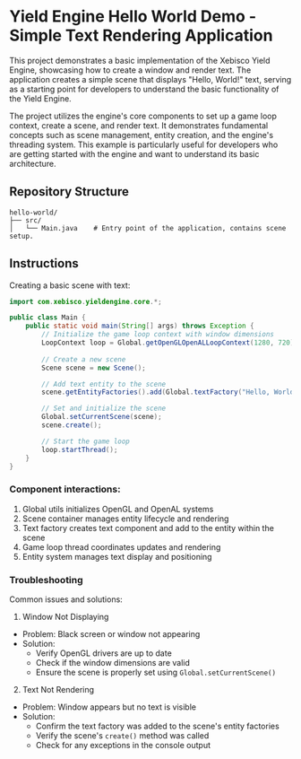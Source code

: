# Yield Engine Hello World Demo - Simple Text Rendering Application

This project demonstrates a basic implementation of the Xebisco Yield Engine, showcasing how to create a window and render text. The application creates a simple scene that displays "Hello, World!" text, serving as a starting point for developers to understand the basic functionality of the Yield Engine.

The project utilizes the engine's core components to set up a game loop context, create a scene, and render text. It demonstrates fundamental concepts such as scene management, entity creation, and the engine's threading system. This example is particularly useful for developers who are getting started with the engine and want to understand its basic architecture.

## Repository Structure
```
hello-world/
├── src/
│   └── Main.java    # Entry point of the application, contains scene setup.
```

## Instructions

Creating a basic scene with text:
```java
import com.xebisco.yieldengine.core.*;

public class Main {
    public static void main(String[] args) throws Exception {
        // Initialize the game loop context with window dimensions
        LoopContext loop = Global.getOpenGLOpenALLoopContext(1280, 720);
        
        // Create a new scene
        Scene scene = new Scene();

        // Add text entity to the scene
        scene.getEntityFactories().add(Global.textFactory("Hello, World!"));

        // Set and initialize the scene
        Global.setCurrentScene(scene);
        scene.create();

        // Start the game loop
        loop.startThread();
    }
}
```

### Component interactions:
1. Global utils initializes OpenGL and OpenAL systems
2. Scene container manages entity lifecycle and rendering
3. Text factory creates text component and add to the entity within the scene
4. Game loop thread coordinates updates and rendering
5. Entity system manages text display and positioning

### Troubleshooting
Common issues and solutions:

1. Window Not Displaying
- Problem: Black screen or window not appearing
- Solution:
    * Verify OpenGL drivers are up to date
    * Check if the window dimensions are valid
    * Ensure the scene is properly set using `Global.setCurrentScene()`

2. Text Not Rendering
- Problem: Window appears but no text is visible
- Solution:
    * Confirm the text factory was added to the scene's entity factories
    * Verify the scene's `create()` method was called
    * Check for any exceptions in the console output